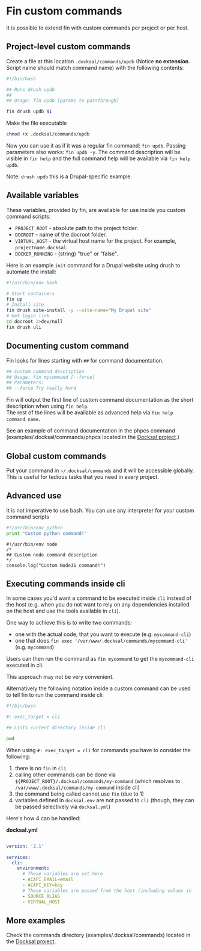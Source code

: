 # Fin custom commands

It is possible to extend fin with custom commands per project or per host.

## Project-level custom commands 

Create a file at this location `.docksal/commands/updb` (Notice **no extension**. Script name should match command name) with the following contents:

```bash
#!/bin/bash

## Runs drush updb
##
## Usage: fin updb [params to passthrough]

fin drush updb $1
```

Make the file executable

```bash
chmod +x .docksal/commands/updb
```

Now you can use it as if it was a regular fin command: `fin updb`. 
Passing parameters also works: `fin updb -y`. 
The command description will be visible in `fin help` and the full command help will be available via `fin help updb`. 

Note: `drush updb` this is a Drupal-specific example.

## Available variables

These variables, provided by fin, are available for use inside you custom command scripts:

* `PROJECT_ROOT` - absolute path to the project folder.  
* `DOCROOT` - name of the docroot folder.
* `VIRTUAL_HOST` - the virtual host name for the project. For example, `projectname.docksal`.
* `DOCKER_RUNNING` - (string) "true" or "false".


Here is an example `init` command for a Drupal website using drush to automate the install:  

```bash
#!/usr/bin/env bash

# Start containers
fin up
# Install site
fin drush site-install -y --site-name="My Drupal site"
# Get login link
cd docroot 2>dev/null 
fin drush uli
```

## Documenting custom command

Fin looks for lines starting with `##` for command documentation. 

```bash
## Custom command description
## Usage: fin mycommand [--force]
## Parameters:
## --force Try really hard
```

Fin will output the first line of custom command documentation as the short description when using `fin help`.  
The rest of the lines will be available as advanced help via `fin help command_name`.

See an example of command documentation in the phpcs command (examples/.docksal/commands/phpcs located in the [Docksal project](https://github.com/docksal/docksal).)

## Global custom commands

Put your command in `~/.docksal/commands` and it will be accessible globally.  
This is useful for tedious tasks that you need in every project.

## Advanced use

It is not imperative to use bash. You can use any interpreter for your custom command scripts

```python
#!/usr/bin/env python
print "Custom python command!"
```

```node
#!/usr/bin/env node
/*
## Custom node command description
*/
console.log("Custom NodeJS command!")
```

## Executing commands inside cli

In some cases you'd want a command to be executed inside `cli` instead of the host (e.g. when you do not want to rely on
any dependencies installed on the host and use the tools available in `cli`).

One way to achieve this is to write two commands:

- one with the actual code, that you want to execute (e.g. `mycommand-cli`)
- one that does `fin exec '/var/www/.docksal/commands/mycommand-cli'` (e.g. `mycommand`)

Users can then run the command as `fin mycommand` to get the `mycommand-cli` executed in cli.

This approach may not be very convenient.

Alternatively the following notation inside a custom command can be used to tell fin to run the command inside cli:

```bash
#!/bin/bash

#: exec_target = cli

## Lists current directory inside cli

pwd
```

When using `#: exec_target = cli` for commands you have to consider the following:

1. there is no `fin` in `cli`
2. calling other commands can be done via `${PROJECT_ROOT}/.docksal/commands/my-command` (which resolves to `/var/www/.docksal/commands/my-command` inside cli)
3. the command being called cannot use `fin` (due to 1)
4. variables defined in `docksal.env` are not passed to `cli` (though, they can be passed selectively via `docksal.yml`)

Here's how 4 can be handled:

**docksal.yml**

```yaml

version: '2.1'

services:
  cli:
    environment:
      # These variables are set here
      - ACAPI_EMAIL=email
      - ACAPI_KEY=key
      # These variables are passed from the host (including values in `docksal.env`/`docksal-local.env`)
      - SOURCE_ALIAS
      - VIRTUAL_HOST
```

## More examples

Check the commands directory (examples/.docksal/commands) located in the [Docksal project](https://github.com/docksal/docksal).
